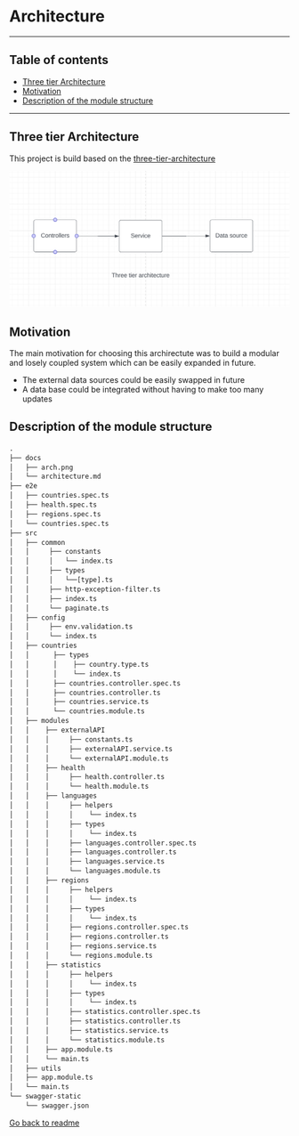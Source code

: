 # Architecture

---

## Table of contents

- [Three tier Architecture](#three-tier-architecture)
- [Motivation](#motivation)
- [Description of the module structure](#description-of-the-module-structure)

---

## Three tier Architecture

This project is build based on the [three-tier-architecture](https://en.wikipedia.org/wiki/Multitier_architecture#Three-tier_architecture)

<p align="center">
    <img src="./three-tier.png" alt="Three tier architecture" />
</p>

## Motivation

The main motivation for choosing this archirectute was to build a modular and losely coupled system which can be easily expanded in future.

- The external data sources could be easily swapped in future
- A data base could be integrated without having to make too many updates

## Description of the module structure

```txt
.
├── docs
│   ├── arch.png
│   └── architecture.md
├── e2e
│   ├── countries.spec.ts
│   ├── health.spec.ts
│   ├── regions.spec.ts
│   └── countries.spec.ts
├── src
│   ├── common
│   │     ├── constants
│   │     │   └── index.ts
│   │     ├── types
│   │     │   └──[type].ts
│   │     ├── http-exception-filter.ts
│   │     ├── index.ts
│   │     └── paginate.ts
│   ├── config
│   │     ├── env.validation.ts
│   │     └── index.ts
│   ├── countries
│   │      ├── types
│   │      │    ├── country.type.ts
│   │      │    └── index.ts
│   │      ├── countries.controller.spec.ts
│   │      ├── countries.controller.ts
│   │      ├── countries.service.ts
│   │      └── countries.module.ts
│   ├── modules
│   │    ├── externalAPI
│   │    │     ├── constants.ts
│   │    │     ├── externalAPI.service.ts
│   │    │     └── externalAPI.module.ts
│   │    ├── health
│   │    │     ├── health.controller.ts
│   │    │     └── health.module.ts
│   │    ├── languages
│   │    │     ├── helpers
│   │    │     │    └── index.ts
│   │    │     ├── types
│   │    │     │    └── index.ts
│   │    │     ├── languages.controller.spec.ts
│   │    │     ├── languages.controller.ts
│   │    │     ├── languages.service.ts
│   │    │     └── languages.module.ts
│   │    ├── regions
│   │    │     ├── helpers
│   │    │     │    └── index.ts
│   │    │     ├── types
│   │    │     │    └── index.ts
│   │    │     ├── regions.controller.spec.ts
│   │    │     ├── regions.controller.ts
│   │    │     ├── regions.service.ts
│   │    │     └── regions.module.ts
│   │    ├── statistics
│   │    │     ├── helpers
│   │    │     │    └── index.ts
│   │    │     ├── types
│   │    │     │    └── index.ts
│   │    │     ├── statistics.controller.spec.ts
│   │    │     ├── statistics.controller.ts
│   │    │     ├── statistics.service.ts
│   │    │     └── statistics.module.ts
│   │    ├── app.module.ts
│   │    └── main.ts
│   ├── utils
│   ├── app.module.ts
│   └── main.ts
└── swagger-static
    └── swagger.json
```


[Go back to readme](../README.md)